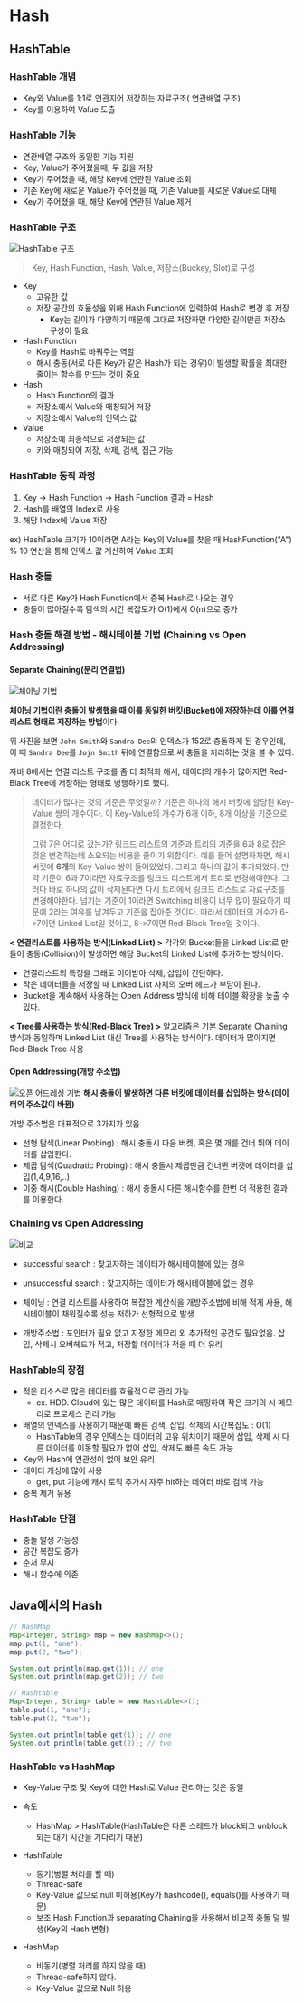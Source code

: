 # Hash



## HashTable

### HashTable 개념
- Key와 Value를 1:1로 연관지어 저장하는 자료구조( 연관배열 구조)
- Key를 이용하여 Value 도출

### HashTable 기능
- 연관배열 구조와 동일한 기능 지원
- Key, Value가 주어졌을때, 두 값을 저장
- Key가 주어졌을 때, 해당 Key에 연관된 Value 조회
- 기존 Key에 새로운 Value가 주어졌을 때, 기존 Value를 새로운 Value로 대체
- Key가 주어졌을 때, 해당 Key에 연관된 Value 제거

### HashTable 구조
![HashTable 구조](asset/hashtable.PNG)

> Key, Hash Function, Hash, Value, 저장소(Buckey, Slot)로 구성

- Key
  - 고유한 값
  - 저장 공간의 효율성을 위해 Hash Function에 입력하여 Hash로 변경 후 저장
    - Key는 길이가 다양하기 때문에 그대로 저장하면 다양한 길이만큼 저장소 구성이 필요
- Hash Function
  - Key를 Hash로 바꿔주는 역할
  - 해시 충동(서로 다른 Key가 같은 Hash가 되는 경우)이 발생할 확률을 최대한 줄이는 함수를 만드는 것이 중요
- Hash
  - Hash Function의 결과
  - 저장소에서 Value와 매칭되어 저장
  - 저장소에서 Value의 인덱스 값
- Value
  - 저장소에 최종적으로 저장되는 값
  - 키와 매칭되어 저장, 삭제, 검색, 접근 가능

### HashTable 동작 과정
1. Key -> Hash Function -> Hash Function 결과 = Hash
2. Hash를 배열의 Index로 사용
3. 해당 Index에 Value 저장

ex) HashTable 크기가 10이라면 A라는 Key의 Value를 찾을 때 HashFunction("A") % 10 연산을 통해 인덱스 값 계산하여 Value 조회


### Hash 충돌
- 서로 다른 Key가 Hash Function에서 중복 Hash로 나오는 경우
- 충돌이 많아질수록 탐색의 시간 복잡도가 O(1)에서 O(n)으로 증가

### Hash 충돌 해결 방법 - 해시테이블 기법 (Chaining vs Open Addressing)
#### Separate Chaining(분리 연결법)
![체이닝 기법](asset/chaining.PNG)

**체이닝 기법이란 충돌이 발생했을 때 이를 동일한 버킷(Bucket)에 저장하는데 이를 연결리스트 형태로 저장하는 방법**이다.<br/>

위 사진을 보면 `John Smith`와 `Sandra Dee`의 인덱스가 152로 충돌하게 된 경우인데, 이 때 `Sandra Dee`를 `Jojn Smith` 뒤에 연결함으로 써 충돌을 처리하는 것을 볼 수 있다.

자바 8에서는 연결 리스트 구조를 좀 더 최적화 해서, 데이터의 개수가 많아지면 Red-Black Tree에 저장하는 형태로 병행하기로 했다.

> 데이터가 많다는 것의 기준은 무엇일까?
> 기준은 하나의 해시 버킷에 할당된 Key-Value 쌍의 개수이다.
> 이 Key-Value의 개수가 6개 이하, 8개 이상을 기준으로 결정한다.
> 
> 그럼 7은 어디로 갔는가?
> 링크드 리스트의 기준과 트리의 기준을 6과 8로 잡은 것은 변경하는데 소요되는 비용을 줄이기 위함이다.
> 예를 들어 설명하자면, 해시 버킷에 **6개**의 Key-Value 쌍이 들어있었다. 그리고 하나의 값이 추가되었다. 만약 기준이 6과 7이라면 자료구조를 링크드 리스트에서 트리로 변경해야한다. 그러다 바로 하나의 값이 삭제된다면 다시 트리에서 링크드 리스트로 자료구조를 변경해야한다.
> 넘기는 기준이 1이라면 Switching 비용이 너무 많이 필요하기 때문에 2라는 여유를 남겨두고 기준을 잡아준 것이다.
> 따라서 데이터의 개수가 6->7이면 Linked List일 것이고, 8->7이면 Red-Black Tree일 것이다.

**< 연결리스트를 사용하는 방식(Linked List) >**
각각의 Bucket들을 Linked List로 만들어 충동(Collision)이 발생하면 해당 Bucket의 Linked List에 추가하는 방식이다.
- 연결리스트의 특징을 그래도 이어받아 삭제, 삽입이 간단하다.
- 작은 데이터들을 저장할 때 Linked List 자체의 오버 헤드가 부담이 된다.
- Bucket을 계속해서 사용하는 Open Address 방식에 비해 테이블 확장을 늦출 수 있다.

**< Tree를 사용하는 방식(Red-Black Tree) >**
알고리즘은 기본 Separate Chaining 방식과 동일하며 Linked List 대신 Tree를 사용하는 방식이다. 데이터가 많아지면 Red-Black Tree 사용


#### Open Addressing(개방 주소법)
![오픈 어드레싱 기법](asset/open_addressing.PNG)
**해시 충돌이 발생하면 다른 버킷에 데이터를 삽입하는 방식(데이터의 주소값이 바뀜)**<br/>

개방 주소법은 대표적으로 3가지가 있음
- 선형 탐색(Linear Probing) : 해시 충돌시 다음 버켓, 혹은 몇 개를 건너 뛰어 데이터를 삽입한다.
- 제곱 탐색(Quadratic Probing) : 해시 충돌시 제곱만큼 건너뛴 버켓에 데이터를 삽입(1,4,9,16,..)
- 이중 해시(Double Hashing) : 해시 충돌시 다른 해시함수를 한번 더 적용한 결과를 이용한다.

### Chaining vs Open Addressing
![비교](asset/chaining&open_addressing_tradeoff.PNG)

- successful search : 찾고자하는 데이터가 해시테이블에 있는 경우
- unsuccessful search : 찾고자하는 데이터가 해시테이블에 없는 경우

- 체이닝 : 연결 리스트를 사용하여 복잡한 계산식을 개방주소법에 비해 적게 사용, 해시테이블이 채워질수록 성능 저하가 선형적으로 발생
- 개방주소법 : 포인터가 필요 없고 지정한 메모리 외 추가적인 공간도 필요없음. 삽입, 삭제시 오버헤드가 적고, 저장할 데이터가 적을 때 더 유리


### HashTable의 장점
- 적은 리소스로 많은 데이터를 효율적으로 관리 가능
  - ex. HDD. Cloud에 있는 많은 데이터를 Hash로 매핑하여 작은 크기의 시 메모리로 프로세스 관리 가능
- 배열의 인덱스를 사용하기 때문에 빠른 검색, 삽입, 삭제의 시간복잡도 : O(1)
  - HashTable의 경우 인덱스는 데이터의 고유 위치이기 때문에 삽입, 삭제 시 다른 데이터를 이동할 필요가 없어 삽입, 삭제도 빠른 속도 가능
- Key와 Hash에 연관성이 없어 보안 유리
- 데이터 캐싱에 많이 사용
  - get, put 기능에 캐시 로직 추가시 자주 hit하는 데이터 바로 검색 가능
- 중복 제거 유용

### HashTable 단점
- 충돌 발생 가능성
- 공간 복잡도 증가
- 순서 무시
- 해시 함수에 의존




## Java에서의 Hash

```java
// HashMap
Map<Integer, String> map = new HashMap<>();
map.put(1, "one");
map.put(2, "two");

System.out.println(map.get(1)); // one
System.out.println(map.get(2)); // two

// Hashtable
Map<Integer, String> table = new Hashtable<>();
table.put(1, "one");
table.put(2, "two");

System.out.println(table.get(1)); // one
System.out.println(table.get(2)); // two
```

### HashTable vs HashMap
- Key-Value 구조 및 Key에 대한 Hash로 Value 관리하는 것은 동일
- 속도
  - HashMap > HashTable(HashTable은 다른 스레드가 block되고 unblock 되는 대기 시간을 기다리기 때문)

- HashTable
  - 동기(병렬 처리를 할 때)
  - Thread-safe
  - Key-Value 값으로 null 미허용(Key가 hashcode(), equals()를 사용하기 때문)
  - 보조 Hash Function과 separating Chaining을 사용해서 비교적 충돌 덜 발생(Key의 Hash 변형)
- HashMap
  - 비동기(병렬 처리를 하지 않을 때)
  - Thread-safe하지 않다.
  - Key-Value 값으로 Null 허용


